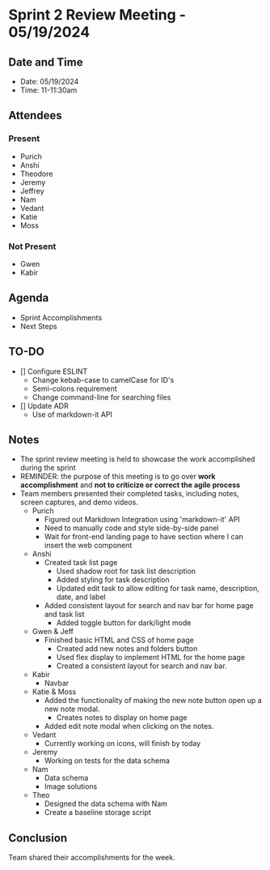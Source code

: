 # Sprint 2 Review Meeting - 05/19/2024

## Date and Time
- Date: 05/19/2024
- Time: 11-11:30am

## Attendees
### Present
- Purich
- Anshi
- Theodore
- Jeremy
- Jeffrey
- Nam
- Vedant
- Katie
- Moss
### Not Present
- Gwen
- Kabir

## Agenda
- Sprint Accomplishments 
- Next Steps

## TO-DO
- [] Configure ESLINT
    - Change kebab-case to camelCase for ID's
    - Semi-colons requirement
    - Change command-line for searching files
- [] Update ADR
    - Use of markdown-it API

## Notes
- The sprint review meeting is held to showcase the work accomplished during the sprint
- REMINDER: the purpose of this meeting is to go over **work accomplishment** and **not to criticize or correct the agile process**
- Team members presented their completed tasks, including notes, screen captures, and demo videos.
    - Purich
        - Figured out Markdown Integration using 'markdown-it' API
        - Need to manually code and style side-by-side panel
        - Wait for front-end landing page to have section where I can insert the web component
    - Anshi
        - Created task list page
            - Used shadow root for task list description
            - Added styling for task description
            - Updated edit task to allow editing for task name, description, date, and label
        - Added consistent layout for search and nav bar for home page and task list
            - Added toggle button for dark/light mode
    - Gwen & Jeff
        - Finished basic HTML and CSS of home page
            - Created add new notes and folders button
            - Used flex display to implement HTML for the home page
            - Created a consistent layout for search and nav bar.
    - Kabir
        -  Navbar
    - Katie & Moss
        - Added the functionality of making the new note button open up a new note modal.
            - Creates notes to display on home page
        - Added edit note modal when clicking on the notes.
    - Vedant
        - Currently working on icons, will finish by today
    - Jeremy
        - Working on tests for the data schema 
    - Nam
        - Data schema
        - Image solutions
    - Theo
        - Designed the data schema with Nam
        - Create a baseline storage script

## Conclusion
Team shared their accomplishments for the week.